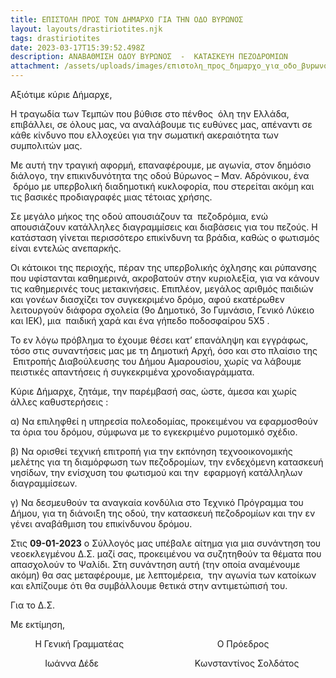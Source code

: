 ```yaml
---
title: ΕΠΙΣΤΟΛΗ ΠΡΟΣ ΤΟΝ ΔΗΜΑΡΧΟ ΓΙΑ ΤΗΝ ΟΔΟ ΒΥΡΩΝΟΣ
layout: layouts/drastiriotites.njk
tags: drastiriotites
date: 2023-03-17T15:39:52.498Z
description: ΑΝΑΒΑΘΜΙΣΗ ΟΔΟΥ ΒΥΡΩΝΟΣ  -  ΚΑΤΑΣΚΕΥΗ ΠΕΖΟΔΡΟΜΙΩΝ
attachment: /assets/uploads/images/επιστολη_πpος_δημαpχο_για_οδο_βυpωνοσ.docx
---
```

Αξιότιμε κύριε Δήμαρχε,

Η τραγωδία των Τεμπών που βύθισε στο πένθος  όλη την Ελλάδα, επιβάλλει, σε όλους μας, να αναλάβουμε τις ευθύνες μας, απέναντι σε κάθε κίνδυνο που ελλοχεύει για την σωματική ακεραιότητα των συμπολιτών μας.

Με αυτή την τραγική αφορμή, επαναφέρουμε, με αγωνία, στον δημόσιο διάλογο, την επικινδυνότητα της οδού Βύρωνος – Μαν. Αδρόνικου, ένα  δρόμο με υπερβολική διαδημοτική κυκλοφορία, που στερείται ακόμη και τις βασικές προδιαγραφές μιας τέτοιας χρήσης.

Σε μεγάλο μήκος της οδού απουσιάζουν τα  πεζοδρόμια, ενώ απουσιάζουν κατάλληλες διαγραμμίσεις και διαβάσεις για του πεζούς. Η κατάσταση γίνεται περισσότερο επικίνδυνη τα βράδια, καθώς ο φωτισμός είναι εντελώς ανεπαρκής.   

Οι κάτοικοι της περιοχής, πέραν της υπερβολικής όχλησης και ρύπανσης που υφίστανται καθημερινά, ακροβατούν στην κυριολεξία, για να κάνουν τις καθημερινές τους μετακινήσεις. Επιπλέον, μεγάλος αριθμός παιδιών και γονέων διασχίζει τον συγκεκριμένο δρόμο, αφού εκατέρωθεν λειτουργούν διάφορα σχολεία (9ο Δημοτικό, 3ο Γυμνάσιο, Γενικό Λύκειο και ΙΕΚ), μια  παιδική χαρά και ένα γήπεδο ποδοσφαίρου 5Χ5 .  

Το εν λόγω πρόβλημα το έχουμε θέσει κατ’ επανάληψη και εγγράφως, τόσο στις συναντήσεις μας με τη Δημοτική Αρχή, όσο και στο πλαίσιο της   Επιτροπής Διαβούλευσης του Δήμου Αμαρουσίου, χωρίς να λάβουμε πειστικές απαντήσεις ή συγκεκριμένα χρονοδιαγράμματα.

Κύριε Δήμαρχε, ζητάμε, την παρέμβασή σας, ώστε, άμεσα και χωρίς άλλες καθυστερήσεις :

α) Να επιληφθεί η υπηρεσία πολεοδομίας, προκειμένου να εφαρμοσθούν τα όρια του δρόμου, σύμφωνα με το εγκεκριμένο ρυμοτομικό σχέδιο.

β) Να ορισθεί τεχνική επιτροπή για την εκπόνηση τεχνοοικονομικής μελέτης για τη διαμόρφωση των πεζοδρομίων, την ενδεχόμενη κατασκευή νησίδων, την ενίσχυση του φωτισμού και την  εφαρμογή κατάλληλων διαγραμμίσεων.

γ) Να δεσμευθούν τα αναγκαία κονδύλια στο Τεχνικό Πρόγραμμα του Δήμου, για τη διάνοιξη της οδού, την κατασκευή πεζοδρομίων και την εν γένει αναβάθμιση του επικίνδυνου δρόμου.

Στις **09-01-2023** ο Σύλλογός μας υπέβαλε αίτημα για μια συνάντηση του νεοεκλεγμένου Δ.Σ. μαζί σας, προκειμένου να συζητηθούν τα θέματα που απασχολούν το Ψαλίδι. Στη συνάντηση αυτή (την οποία αναμένουμε ακόμη) θα σας μεταφέρουμε, με λεπτομέρεια,  την αγωνία των κατοίκων και ελπίζουμε ότι θα συμβάλλουμε θετικά στην αντιμετώπισή του.



Για το Δ.Σ.

Με εκτίμηση,

          Η Γενική Γραμματέας                                      Ο Πρόεδρος

              Ιωάννα Δέδε                                       Κωνσταντίνος Σολδάτος